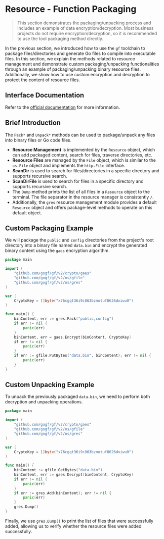 # Resource - Function Packaging

> This section demonstrates the packaging/unpacking process and includes an example of data encryption/decryption. Most business projects do not require encryption/decryption, so it is recommended to use the tool packaging method directly.

In the previous section, we introduced how to use the `gf` toolchain to package files/directories and generate Go files to compile into executable files. In this section, we explain the methods related to resource management and demonstrate custom packaging/unpacking functionalities through an example of packaging/unpacking binary resource files. Additionally, we show how to use custom encryption and decryption to protect the content of resource files.

## Interface Documentation

Refer to the [official documentation](https://pkg.go.dev/github.com/gogf/gf/v2/os/gres) for more information.

## Brief Introduction

The `Pack*` and `Unpack*` methods can be used to package/unpack any files into binary files or Go code files.

- **Resource Management** is implemented by the `Resource` object, which can add packaged content, search for files, traverse directories, etc.
- **Resource Files** are managed by the `File` object, which is similar to the `os.File` object and implements the `http.File` interface.
- **ScanDir** is used to search for files/directories in a specific directory and supports recursive search.
- **ScanDirFile** is used to search for files in a specific directory and supports recursive search.
- The `Dump` method prints the list of all files in a `Resource` object to the terminal. The file separator in the resource manager is consistently `/`.
- Additionally, the `gres` resource management module provides a default `Resource` object and offers package-level methods to operate on this default object.

## Custom Packaging Example

We will package the `public` and `config` directories from the project's root directory into a binary file named `data.bin` and encrypt the generated binary content using the `gaes` encryption algorithm.

```go
package main

import (
    "github.com/gogf/gf/v2/crypto/gaes"
    "github.com/gogf/gf/v2/os/gfile"
    "github.com/gogf/gf/v2/os/gres"
)

var (
    CryptoKey = []byte("x76cgqt36i9c863bzmotuf8626dxiwu0")
)

func main() {
    binContent, err := gres.Pack("public,config")
    if err != nil {
        panic(err)
    }
    binContent, err = gaes.Encrypt(binContent, CryptoKey)
    if err != nil {
        panic(err)
    }
    if err := gfile.PutBytes("data.bin", binContent); err != nil {
        panic(err)
    }
}
```

## Custom Unpacking Example

To unpack the previously packaged `data.bin`, we need to perform both decryption and unpacking operations.

```go
package main

import (
    "github.com/gogf/gf/v2/crypto/gaes"
    "github.com/gogf/gf/v2/os/gfile"
    "github.com/gogf/gf/v2/os/gres"
)

var (
    CryptoKey = []byte("x76cgqt36i9c863bzmotuf8626dxiwu0")
)

func main() {
    binContent := gfile.GetBytes("data.bin")
    binContent, err := gaes.Decrypt(binContent, CryptoKey)
    if err != nil {
        panic(err)
    }
    if err := gres.Add(binContent); err != nil {
        panic(err)
    }
    gres.Dump()
}
```

Finally, we use `gres.Dump()` to print the list of files that were successfully added, allowing us to verify whether the resource files were added successfully.
